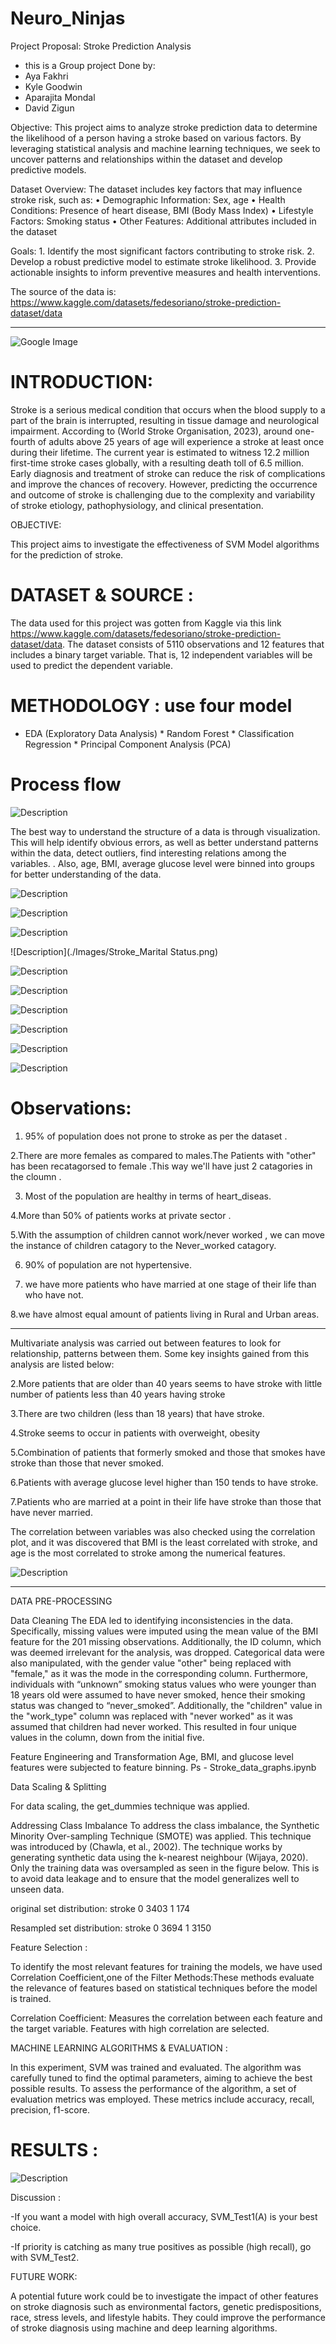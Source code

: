 # Neuro_Ninjas


Project Proposal: Stroke Prediction Analysis
 * this is a Group project Done by:
* Aya Fakhri
* Kyle Goodwin
* Aparajita Mondal
* David Zigun

Objective:
This project aims to analyze stroke prediction data to determine the likelihood of a person having a stroke based on various factors. By leveraging statistical analysis and machine learning techniques, we seek to uncover patterns and relationships within the dataset and develop predictive models.
 
Dataset Overview:
The dataset includes key factors that may influence stroke risk, such as:
              	•  	Demographic Information: Sex, age
              	•   Health Conditions: Presence of heart disease, BMI (Body Mass Index)
              	•   Lifestyle Factors: Smoking status
              	•   Other Features: Additional attributes included in the dataset
 
Goals:
              	1. Identify the most significant factors contributing to stroke risk.
              	2. Develop a robust predictive model to estimate stroke likelihood.
                3. Provide actionable insights to inform preventive measures and health interventions.
 
 
The source of the data is: https://www.kaggle.com/datasets/fedesoriano/stroke-prediction-dataset/data

--------------------------------------------------------------------------------------------------------------------------


![Google Image](https://sp-uploads.s3.amazonaws.com/uploads%2Fservices%2F5709757%2F20221201174855_6388e907c4342_stroke_prediction_presentationpage0.jpg)

# INTRODUCTION:

Stroke is a serious medical condition that occurs when the blood supply to a part of the brain is interrupted, resulting in tissue damage and neurological impairment. According to (World Stroke Organisation, 2023), around one-fourth of adults above 25 years of age will experience a stroke at least once during their lifetime. The current year is estimated to witness 12.2 million first-time stroke cases globally, with a resulting death toll of 6.5 million. Early diagnosis and treatment of stroke can reduce the risk of complications and improve the chances of recovery. However, predicting the occurrence and outcome of stroke is challenging due to the complexity and variability of stroke etiology, pathophysiology, and clinical presentation.

OBJECTIVE:

This project aims to investigate the effectiveness of SVM Model algorithms for the prediction of stroke.


# DATASET & SOURCE :

The data used for this project was gotten from Kaggle via this link  https://www.kaggle.com/datasets/fedesoriano/stroke-prediction-dataset/data. The dataset consists of 5110 observations and 12 features that includes a binary target variable. That is, 12 independent variables will be used to predict the dependent variable. 


# METHODOLOGY : use four model 

* EDA (Exploratory Data Analysis)   *  Random Forest  *  Classification Regression  *  Principal Component Analysis (PCA)


# Process flow
 
![Description](./Images/Process_flow.png)


The best way to understand the structure of a data is through visualization. This will help identify obvious errors, as well as better understand patterns within the data, detect outliers, find interesting relations among the variables. . Also, age, BMI, average glucose level were binned into groups for better understanding of the data.

 

![Description](./Images/Age_Stroke.png)

![Description](./Images/Average_Glucose_Level_and_Stroke.png)

![Description](./Images/Stroke_and_Hypertension.png)

![Description](./Images/Stroke_Marital Status.png)

![Description](./Images/Stroke_and_Heart_Disease.png)

![Description](./Images/Stroke_Gender.png)

![Description](./Images/Stroke_and_work_type.png)

![Description](./Images/Stroke_and_Residence_type.png)

![Description](./Images/Stroke_and_Smoking_Status.png)

![Description](./Images/BMI_STROKE.png)

# Observations:

1. 95% of population does not prone to stroke as per the dataset .

2.There are more females as compared to males.The Patients with "other" has been recatagorsed to female .This way we'll have just 2 catagories in the cloumn .

3. Most of the population are healthy in terms of heart_diseas.

4.More than 50% of patients works at private sector .

5.With the assumption of children cannot work/never worked , we can move the instance of children  catagory to the Never_worked catagory.

6. 90% of population are not hypertensive.

7. we have more patients who have  married at one stage of their  life than who have not.

8.we have almost equal amount of patients living in Rural and Urban areas.

--------------------------------------------------------------------------

Multivariate analysis was carried out between features to look for relationship, patterns between them. Some key insights gained from this analysis are listed below:

2.More patients that are older than 40 years seems to have stroke with little number of patients less than 40 years having stroke

3.There are two children (less than 18 years) that have stroke.

4.Stroke seems to occur in patients with overweight, obesity

5.Combination of patients that formerly smoked and those that smokes have stroke than those that never smoked.

6.Patients with average glucose level higher than 150  tends to have stroke.

7.Patients who are married at a point in their life have stroke than those that have never married.



The correlation between variables was also checked using the correlation plot, and it was discovered that BMI is the least correlated with stroke, and age is the most correlated to stroke among the numerical features.



![Description](./Images/correlation_matrix.png)



----------------------------------------------------------------------------------
DATA PRE-PROCESSING

Data Cleaning
The EDA led to identifying inconsistencies in the data. Specifically, missing values were imputed using the mean value of the BMI feature for the 201 missing observations. Additionally, the ID column, which was deemed irrelevant for the analysis, was dropped. Categorical data were also manipulated, with the gender value "other" being replaced with "female," as it was the mode in the corresponding column. Furthermore, individuals with “unknown” smoking status values who were younger than 18 years old were assumed to have never smoked, hence their smoking status was changed to “never_smoked”. Additionally, the "children" value in the "work_type" column was replaced with "never worked" as it was assumed that children had never worked. This resulted in four unique values in the column, down from the initial five.


Feature Engineering and Transformation
Age, BMI, and glucose level features were subjected to feature binning.
Ps - Stroke_data_graphs.ipynb


Data Scaling & Splitting

For data scaling, the get_dummies technique was applied.



Addressing Class Imbalance
To address the class imbalance, the Synthetic Minority Over-sampling Technique (SMOTE) was applied. This technique was introduced by (Chawla, et al., 2002). The technique works by generating synthetic data using the k-nearest neighbour (Wijaya, 2020). Only the training data was oversampled as seen in the figure below. This is to avoid data leakage and to ensure that the model generalizes well to unseen data.

original set distribution:
stroke
0    3403
1     174


Resampled set distribution:
stroke
0    3694
1   3150


Feature Selection :

To identify the most relevant features for training the models, we have used Correlation Coefficient,one of the Filter Methods:These methods evaluate the relevance of features based on statistical techniques before the model is trained.

Correlation Coefficient: Measures the correlation between each feature and the target variable. Features with high correlation are selected.



MACHINE LEARNING ALGORITHMS & EVALUATION :


In this experiment, SVM  was  trained and evaluated. The algorithm  was carefully tuned to find the  optimal parameters, aiming to achieve the best possible results. To assess the performance of the algorithm, a set of evaluation metrics was employed. These metrics include accuracy, recall, precision, f1-score.



# RESULTS :

 
![Description](./Images/stroke_prediction.png)

Discussion : 

-If you want a model with high overall accuracy, SVM_Test1(A) is your best choice.

-If priority is catching as many true positives as possible (high recall), go with SVM_Test2.


FUTURE WORK:

A potential future work could be to investigate the impact of other features on stroke diagnosis such as environmental factors, genetic predispositions, race, stress levels, and lifestyle habits. They could improve the performance of stroke diagnosis using machine and deep learning algorithms.










